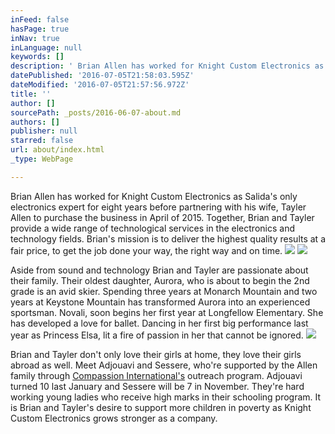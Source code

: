 ```yaml
---
inFeed: false
hasPage: true
inNav: true
inLanguage: null
keywords: []
description: ' Brian Allen has worked for Knight Custom Electronics as Salida''s only electronics expert for eight years before partnering with his wife, Tayler Allen to purchase the business in April of 2015. Together, Brian and Tayler provide a wide range of technological services in the electronics and technology fields. Brian''s mission is to deliver the highest quality results at a fair price, to get the job done your way, the right way and on time. '
datePublished: '2016-07-05T21:58:03.595Z'
dateModified: '2016-07-05T21:57:56.972Z'
title: ''
author: []
sourcePath: _posts/2016-06-07-about.md
authors: []
publisher: null
starred: false
url: about/index.html
_type: WebPage

---
```

Brian Allen has worked for Knight Custom Electronics as Salida's only electronics expert for eight years before partnering with his wife, Tayler Allen to purchase the business in April of 2015\. Together, Brian and Tayler provide a wide range of technological services in the electronics and technology fields. Brian's mission is to deliver the highest quality results at a fair price, to get the job done your way, the right way and on time. ![](https://imgflo.herokuapp.com/graph/vahj1ThiexotieMo/bb3c8b64957312cecfa966f48a24a9f4/croprotate.jpg?cropheight=3333&cropwidth=2223&degrees=0&input=https%3A%2F%2Fthe-grid-user-content.s3-us-west-2.amazonaws.com%2F22144d5a-4a84-4e2d-8663-962703d087c7.jpg&x=0&y=0)
![](https://the-grid-user-content.s3-us-west-2.amazonaws.com/cc3bd9d4-f200-4038-9945-6d7849942b2d.jpg)

Aside from sound and technology Brian and Tayler are passionate about their family. Their oldest daughter, Aurora, who is about to begin the 2nd grade is an avid skier. Spending three years at Monarch Mountain and two years at Keystone Mountain has transformed Aurora into an experienced sportsman. Novali, soon begins her first year at Longfellow Elementary. She has developed a love for ballet. Dancing in her first big performance last year as Princess Elsa, lit a fire of passion in her that cannot be ignored. ![](https://the-grid-user-content.s3-us-west-2.amazonaws.com/c69ee01f-97e1-41e4-888e-a23833a08e0e.jpg)

Brian and Tayler don't only love their girls at home, they love their girls abroad as well. Meet Adjouavi and Sessere, who're supported by the Allen family through [Compassion International's][0] outreach program. Adjouavi turned 10 last January and Sessere will be 7 in November. They're hard working young ladies who receive high marks in their schooling program. It is Brian and Tayler's desire to support more children in poverty as Knight Custom Electronics grows stronger as a company. 

[0]: http://www.compassion.com/